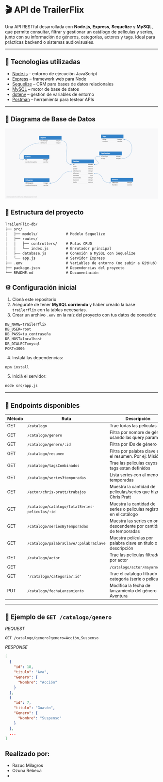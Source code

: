 # 🎬 API de TrailerFlix

Una API RESTful desarrollada con **Node.js**, **Express**, **Sequelize** y **MySQL**, que permite consultar, filtrar y gestionar un catálogo de películas y series, junto con su información de géneros, categorías, actores y tags. Ideal para prácticas backend o sistemas audiovisuales.

---

## 🚀 Tecnologías utilizadas

- [Node.js](https://nodejs.org/) – entorno de ejecución JavaScript
- [Express](https://expressjs.com/) – framework web para Node
- [Sequelize](https://sequelize.org/) – ORM para bases de datos relacionales
- [MySQL](https://www.mysql.com/) – motor de base de datos
- [dotenv](https://www.npmjs.com/package/dotenv) – gestión de variables de entorno
- [Postman](https://www.postman.com/) – herramienta para testear APIs

---

## 🚀 Diagrama de Base de Datos
![Diagrama del sistema](imagenes/DiagramaBBDD.png)




## 📁 Estructura del proyecto


```
TrailerFlix-db/
├── src/
│   ├── models/             # Modelo Sequelize 
│   ├── routes/
│   │   ├── controllers/    # Rutas CRUD 
│   │   └── index.js        # Enrutador principal
│   ├── database.js         # Conexión a MySQL con Sequelize
│   └── app.js              # Servidor Express
├── .env                    # Variables de entorno (no subir a GitHub)
├── package.json            # Dependencias del proyecto
└── README.md               # Documentación
```

## ⚙️ Configuración inicial

1. Cloná este repositorio  
2. Asegurate de tener **MySQL corriendo** y haber creado la base `trailerflix` con la tablas necesarias.
3. Crear un archivo `.env` en la raíz del proyecto con tus datos de conexión:

```env
DB_NAME=trailerflix
DB_USER=root
DB_PASS=tu_contraseña
DB_HOST=localhost
DB_DIALECT=mysql
PORT=3006
```

4. Instalá las dependencias:

```bash
npm install
```

5. Iniciá el servidor:

```bash
node src/app.js
```

---

## 📖 Endpoints disponibles

| Método | Ruta                | Descripción                     |
|--------|-------------------  |---------------------------------|
| GET    | `/catalogo`         | Trae todas las peliculas        |
| GET    | `/catalogo/genero`  | Filtra por nombre de género usando las query params         |
| GET   | `/catalogo/genero/:id`| Filtra por IDs de género              |
| GET    | `/catalogo/resumen`       | Filtra por palabra clave en el resumen. Por ej: Misión   |
| GET | `/catalogo/tagsCombinados`       | Trae las peliculas cuyos tags estan definidos  |
| GET    | `/catalogo/series3temporadas`       | Lista series con al menos 3 temporadas    |
| GET | `/actor/chris-pratt/trabajos`       | Muestra la cantidad de películas/series que hizo Chris Pratt  |
| GET | `/catalogo/catalogo/totalSeries-peliculas/:id`       | Muestra la cantidad de series o peliculas registrada en el catálogo  |
| GET | `/catalogo/seriesByTemporadas`       | Muestra las series en orden descendente por cantidad de temporadas  |
| GET | `/catalogo/palabraClave/:palabraClave`      | Muestra películas por palabra clave en título o descripción  |
|GET | `/catalogo/actor` | Trae las peliculas filtradas por actor|
|GET|| `/catalogo/actor/mayormenor` |Trae el conteo de las peliculas con mayor y menor cantidad de actores|
|GET|`'/catalogo/categoria/:id'`| Trae el catalogo filtrado por categoria (serie o pelicula)|
| PUT | `/catalogo/fechaLanzamiento`       | Modifica la fecha de lanzamiento del género Aventura|


---

## 🧪 Ejemplo de `GET /catalogo/genero`

*REQUEST*
```
GET /catalogo/genero?genero=Acción,Suspenso
```

*RESPONSE*
```json
[
  {
    "id": 18,
    "titulo": "Ava",
    "Genero": {
      "Nombre": "Acción"
    }
  },
  {
    "id": 7,
    "titulo": "Guasón",
    "Genero": {
      "Nombre": "Suspenso"
    }
  },
  ...
]

```


##  Realizado por:

- Razuc Milagros
- Ozuna Rebeca
- 